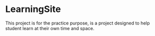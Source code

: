 # LearningSite
This project is for the practice purpose, is a project designed to help student learn at their own time and space. 
